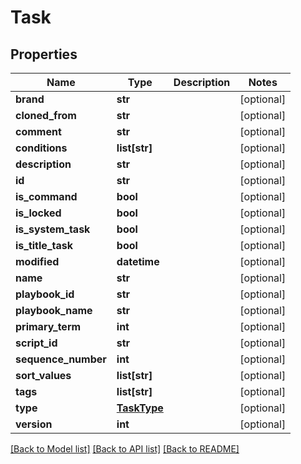 # Task

## Properties
Name | Type | Description | Notes
------------ | ------------- | ------------- | -------------
**brand** | **str** |  | [optional] 
**cloned_from** | **str** |  | [optional] 
**comment** | **str** |  | [optional] 
**conditions** | **list[str]** |  | [optional] 
**description** | **str** |  | [optional] 
**id** | **str** |  | [optional] 
**is_command** | **bool** |  | [optional] 
**is_locked** | **bool** |  | [optional] 
**is_system_task** | **bool** |  | [optional] 
**is_title_task** | **bool** |  | [optional] 
**modified** | **datetime** |  | [optional] 
**name** | **str** |  | [optional] 
**playbook_id** | **str** |  | [optional] 
**playbook_name** | **str** |  | [optional] 
**primary_term** | **int** |  | [optional] 
**script_id** | **str** |  | [optional] 
**sequence_number** | **int** |  | [optional] 
**sort_values** | **list[str]** |  | [optional] 
**tags** | **list[str]** |  | [optional] 
**type** | [**TaskType**](TaskType.md) |  | [optional] 
**version** | **int** |  | [optional] 

[[Back to Model list]](README.md#documentation-for-models) [[Back to API list]](README.md#documentation-for-api-endpoints) [[Back to README]](README.md)


